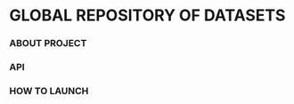 <h1>GLOBAL REPOSITORY OF DATASETS</h1>
<h3>ABOUT PROJECT</h3>
<h3>API</h3>
<h3></h3>
<h3>HOW TO LAUNCH</h3>